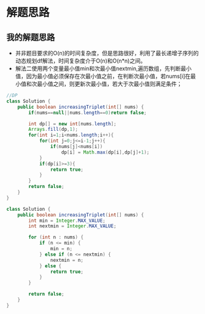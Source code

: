 # 解题思路

## 我的解题思路
- 并非题目要求的O(n)的时间复杂度，但是思路很好，利用了最长递增子序列的动态规划df解法，时间复杂度介于O(n)和O(n*n)之间。
- 解法二使用两个变量最小值min和次最小值nextmin,遍历数组，先判断最小值，因为最小值必须保存在次最小值之前，在判断次最小值，若nums[i]在最小值和次最小值之间，则更新次最小值，若大于次最小值则满足条件；

```java
//DP
class Solution {
    public boolean increasingTriplet(int[] nums) {
        if(nums==null||nums.length==0)return false;

        int dp[] = new int[nums.length];
        Arrays.fill(dp,1);
        for(int i=1;i<nums.length;i++){
            for(int j=0;j<=i-1;j++){
                if(nums[j]<nums[i])
                    dp[i] = Math.max(dp[i],dp[j]+1);
            }
            if(dp[i]>=3){
                return true;
            }
        }
        return false;
    }
}


```

```java
class Solution {
    public boolean increasingTriplet(int[] nums) {
        int min = Integer.MAX_VALUE;
        int nextmin = Integer.MAX_VALUE;

        for (int n : nums) {
            if (n <= min) {
                min = n;
            } else if (n <= nextmin) {
                nextmin = n;
            } else {
                return true;
            }
        }

        return false;
    }
}
```
